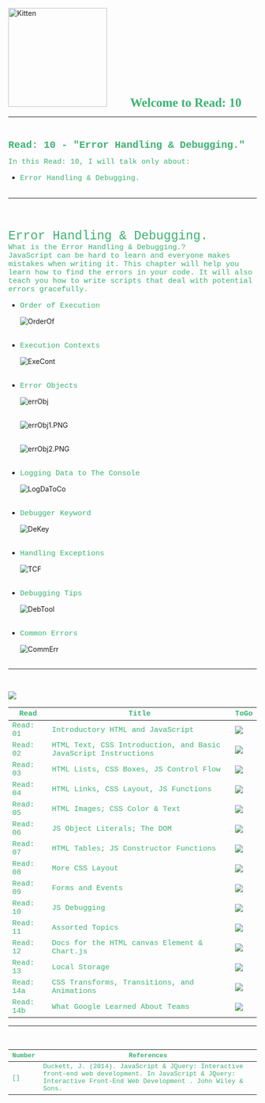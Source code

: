 <img src="https://asac.ltuc.com/wp-content/themes/asac/images/logo.png" alt="Kitten"
	title="LTUC-Abdul Aziz Al Ghurair School of Advanced Computing" width="200" />  &nbsp;&nbsp;&nbsp;&nbsp;&nbsp;&nbsp;&nbsp;&nbsp;&nbsp;&nbsp; <span style="font-family:Papyrus; font-size:25px;color:rgb(60, 179, 113)">**Welcome to Read: 10**</span><br>

---

<br>

<span style="font-family:Courier New; font-size:20px;color:rgb(60, 179, 113)"> **Read: 10 - "Error Handling & Debugging."** </span> <br>

<span style="font-family:Courier New; font-size:15px;color:rgb(60, 179, 113)">In this Read: 10, I will talk only about: 
</span><br>
- <span style="font-family:Courier New; font-size:15px;color:rgb(60, 179, 113)"> Error Handling & Debugging.</span><br><br>


---

<br><br>

<span style="font-family:Courier New; font-size:25px;color:rgb(60, 179, 113)"> Error Handling & Debugging. </span><br>
<span style="font-family:Courier New; font-size:15px;color:rgb(60, 179, 113)">What is the Error Handling & Debugging.?</span><br>
<span style="font-family:Courier New; font-size:15px;color:rgb(60, 179, 113)"> JavaScript can be hard to learn and everyone makes mistakes when writing it. This chapter will help you learn how to find the errors in your code. It will also teach you how to write scripts that deal with potential errors gracefully.</span> <br>

- <span style="font-family:Courier New; font-size:15px;color:rgb(60, 179, 113)">Order of Execution</span><br>

    ![OrderOf](https://raw.githubusercontent.com/shadykh/reading-notes/main/Code201/assets/OrderOf.PNG)<br><br>

- <span style="font-family:Courier New; font-size:15px;color:rgb(60, 179, 113)">Execution Contexts</span><br>

    ![ExeCont](https://raw.githubusercontent.com/shadykh/reading-notes/main/Code201/assets/ExeCont.PNG)<br><br>

- <span style="font-family:Courier New; font-size:15px;color:rgb(60, 179, 113)">Error Objects</span><br>

    ![errObj](https://raw.githubusercontent.com/shadykh/reading-notes/main/Code201/assets/errObj.PNG)<br><br>

    ![errObj1.PNG](https://raw.githubusercontent.com/shadykh/reading-notes/main/Code201/assets/errObj1.PNG.PNG)<br><br>

    ![errObj2.PNG](https://raw.githubusercontent.com/shadykh/reading-notes/main/Code201/assets/errObj2.PNG)<br><br>


- <span style="font-family:Courier New; font-size:15px;color:rgb(60, 179, 113)">Logging Data to The Console</span><br>

    ![LogDaToCo](https://raw.githubusercontent.com/shadykh/reading-notes/main/Code201/assets/LogDaToCo.PNG)<br><br>

- <span style="font-family:Courier New; font-size:15px;color:rgb(60, 179, 113)">Debugger Keyword</span><br>

    ![DeKey](https://raw.githubusercontent.com/shadykh/reading-notes/main/Code201/assets/DeKey.PNG)<br><br>


- <span style="font-family:Courier New; font-size:15px;color:rgb(60, 179, 113)">Handling Exceptions</span><br>

    ![TCF](https://raw.githubusercontent.com/shadykh/reading-notes/main/Code201/assets/TCF.PNG)<br><br>

- <span style="font-family:Courier New; font-size:15px;color:rgb(60, 179, 113)">Debugging Tips</span><br>

    ![DebTool](https://raw.githubusercontent.com/shadykh/reading-notes/main/Code201/assets/DebTool.PNG)<br><br>

- <span style="font-family:Courier New; font-size:15px;color:rgb(60, 179, 113)">Common Errors</span><br>

    ![CommErr](https://raw.githubusercontent.com/shadykh/reading-notes/main/Code201/assets/CommErr.PNG)<br><br>



---
<br>

[<img src="assets/main.gif">](README)
<br>

| <span style="font-family:Courier New; font-size:15px;color:rgb(60, 179, 113)"> **Read** </span> |  <span style="font-family:Courier New; font-size:15px;color:rgb(60, 179, 113)"> **Title** </span>  |   <span style="font-family:Courier New; font-size:15px;color:rgb(60, 179, 113)"> **ToGo** </span>  |
| ----------- | ----------- | ----------- |
| <span style="font-family:Courier New; font-size:15px;color:rgb(60, 179, 113)"> Read: 01 </span>      | <span style="font-family:Courier New; font-size:15px;color:rgb(60, 179, 113)"> Introductory HTML and JavaScript </span>       |[<img src="assets/taphere.gif">](class-01)|
| <span style="font-family:Courier New; font-size:15px;color:rgb(60, 179, 113)"> Read: 02 </span>      | <span style="font-family:Courier New; font-size:15px;color:rgb(60, 179, 113)"> HTML Text, CSS Introduction, and Basic JavaScript Instructions </span>       |[<img src="assets/taphere.gif">](class-02)|
| <span style="font-family:Courier New; font-size:15px;color:rgb(60, 179, 113)"> Read: 03 </span>      | <span style="font-family:Courier New; font-size:15px;color:rgb(60, 179, 113)"> HTML Lists, CSS Boxes, JS Control Flow </span>       |[<img src="assets/taphere.gif">](class-03)|
| <span style="font-family:Courier New; font-size:15px;color:rgb(60, 179, 113)"> Read: 04 </span>      | <span style="font-family:Courier New; font-size:15px;color:rgb(60, 179, 113)"> HTML Links, CSS Layout, JS Functions </span>       |[<img src="assets/taphere.gif">](class-04)|
| <span style="font-family:Courier New; font-size:15px;color:rgb(60, 179, 113)"> Read: 05 </span>      | <span style="font-family:Courier New; font-size:15px;color:rgb(60, 179, 113)"> HTML Images; CSS Color & Text </span>       |[<img src="assets/taphere.gif">](class-05)|
| <span style="font-family:Courier New; font-size:15px;color:rgb(60, 179, 113)"> Read: 06 </span>      | <span style="font-family:Courier New; font-size:15px;color:rgb(60, 179, 113)"> JS Object Literals; The DOM </span>       |[<img src="assets/taphere.gif">](class-06)|
| <span style="font-family:Courier New; font-size:15px;color:rgb(60, 179, 113)"> Read: 07 </span>      | <span style="font-family:Courier New; font-size:15px;color:rgb(60, 179, 113)"> HTML Tables; JS Constructor Functions </span>       |[<img src="assets/taphere.gif">](class-07)|
| <span style="font-family:Courier New; font-size:15px;color:rgb(60, 179, 113)"> Read: 08 </span>      | <span style="font-family:Courier New; font-size:15px;color:rgb(60, 179, 113)"> More CSS Layout </span>       |[<img src="assets/taphere.gif">](class-08)|
| <span style="font-family:Courier New; font-size:15px;color:rgb(60, 179, 113)"> Read: 09 </span>      | <span style="font-family:Courier New; font-size:15px;color:rgb(60, 179, 113)"> Forms and Events </span>       |[<img src="assets/taphere.gif">](class-09)|
| <span style="font-family:Courier New; font-size:15px;color:rgb(60, 179, 113)"> Read: 10 </span>      | <span style="font-family:Courier New; font-size:15px;color:rgb(60, 179, 113)"> JS Debugging </span>       |[<img src="assets/taphere.gif">](class-10)|
| <span style="font-family:Courier New; font-size:15px;color:rgb(60, 179, 113)"> Read: 11 </span>      | <span style="font-family:Courier New; font-size:15px;color:rgb(60, 179, 113)"> Assorted Topics </span>       |[<img src="assets/uc.gif">](UC)|
| <span style="font-family:Courier New; font-size:15px;color:rgb(60, 179, 113)"> Read: 12 </span>      | <span style="font-family:Courier New; font-size:15px;color:rgb(60, 179, 113)"> Docs for the HTML canvas Element & Chart.js </span>       |[<img src="assets/uc.gif">](UC)|
| <span style="font-family:Courier New; font-size:15px;color:rgb(60, 179, 113)"> Read: 13 </span>      | <span style="font-family:Courier New; font-size:15px;color:rgb(60, 179, 113)"> Local Storage </span>       |[<img src="assets/uc.gif">](UC)|
| <span style="font-family:Courier New; font-size:15px;color:rgb(60, 179, 113)"> Read: 14a </span>      | <span style="font-family:Courier New; font-size:15px;color:rgb(60, 179, 113)"> CSS Transforms, Transitions, and Animations </span>       |[<img src="assets/uc.gif">](UC)|
| <span style="font-family:Courier New; font-size:15px;color:rgb(60, 179, 113)"> Read: 14b </span>      | <span style="font-family:Courier New; font-size:15px;color:rgb(60, 179, 113)"> What Google Learned About Teams </span>       |[<img src="assets/uc.gif">](UC)|
---
<br>

| <span style="font-family:Courier New; font-size:13px;color:rgb(60, 179, 113)"> **Number** </span> |  <span style="font-family:Courier New; font-size:13px;color:rgb(60, 179, 113)"> **References** </span>  |
| ----------- | ----------- |
| <span style="font-family:Courier New; font-size:13px;color:rgb(60, 179, 113)"> [] </span>      | <span style="font-family:Courier New; font-size:13px;color:rgb(60, 179, 113)"> Duckett, J. (2014). JavaScript &amp; JQuery: Interactive front-end web development. In JavaScript &amp; JQuery: Interactive Front-End Web Development . John Wiley &amp; Sons. </span>       |